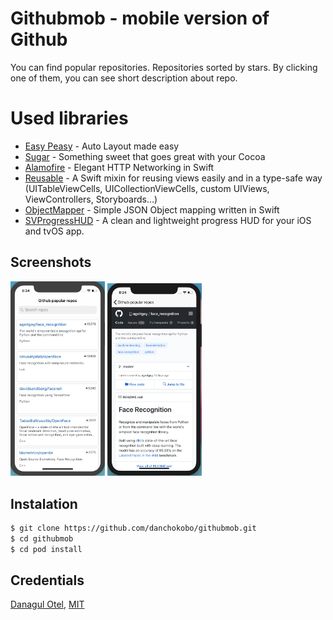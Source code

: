 
# Githubmob - mobile version of Github
You can find popular repositories. Repositories sorted by stars. By clicking one of them, you can see short description about repo.
# Used libraries
* [Easy Peasy](https://github.com/nakiostudio/EasyPeasy) - Auto Layout made easy
* [Sugar](https://github.com/hyperoslo/Sugar) - Something sweet that goes great with your Cocoa 
* [Alamofire](https://github.com/Alamofire/Alamofire) - Elegant HTTP Networking in Swift
* [Reusable](https://github.com/AliSoftware/Reusable) - A Swift mixin for reusing views easily and in a type-safe way (UITableViewCells, UICollectionViewCells, custom UIViews, ViewControllers, Storyboards…)
* [ObjectMapper](https://github.com/Hearst-DD/ObjectMapper) - Simple JSON Object mapping written in Swift
* [SVProgressHUD](https://github.com/SVProgressHUD/SVProgressHUD) - A clean and lightweight progress HUD for your iOS and tvOS app.
## Screenshots
<img src="/screenshots/screenshot.png?raw=true" width="30%"> <img src="/screenshots/screen2.png?raw=true" width="30%">

## Instalation
```bash
$ git clone https://github.com/danchokobo/githubmob.git
$ cd githubmob
$ cd pod install
```

## Credentials
[Danagul Otel](https://github.com/danchokobo),
[MIT](http://opensource.org/licenses/mit-license.html)

